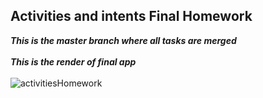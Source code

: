 ## Activities and intents Final Homework

***This is the master branch where all tasks are merged*** <br>
<br>
***This is the render of final app***
<br>
<br>
![activitiesHomework](https://user-images.githubusercontent.com/47735236/111434174-55ecf900-8727-11eb-9a70-e140b6ba5379.gif)
